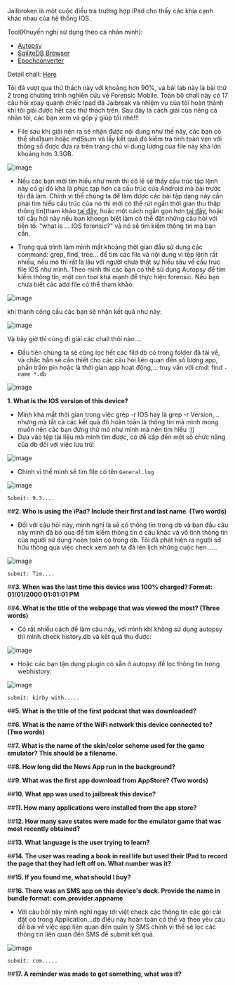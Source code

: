 Jailbroken là một cuộc điều tra trường hợp iPad cho thấy các khía cạnh khác nhau của hệ thống IOS.

Tool(Khuyến nghị sử dụng theo cá nhân mình):

- [Autopsy](https://www.sleuthkit.org/autopsy/)
- [SqiliteDB Browser](https://sqlitebrowser.org/)
- [Epochconverter](https://www.epochconverter.com/)

 Detail chall: [Here](https://cyberdefenders.org/blueteam-ctf-challenges/35)
 
 Tôi đã vượt qua thử thách này với khoảng hơn 90%, và bài lab này là bài thứ 2 trong chương trình nghiên cứu về Forensic Mobile. Toàn bộ chall này có 17 câu hỏi xoay quanh chiếc Ipad đã Jaibreak và nhiệm vụ của tôi hoàn thành khi tôi giải được hết các thử thách trên. Sau đây là cách giải của riêng cá nhân tôi, các bạn xem và góp ý giúp tồi nhé!!!

- File sau khi giải nén ra sẽ nhận được nội dung như thế này, các bạn có thể sha1sum hoặc md5sum và lấy kết quả đó kiểm tra tính toàn vẹn với thông số được đưa ra trên trang chủ vì dung lượng của file này khá lớn khoảng hơn 3.3GB.

 ![image](https://user-images.githubusercontent.com/42565778/189091033-98871ce8-0822-46be-80a2-cd0b50854984.png)
 
 - Nếu các bạn mới tìm hiểu như mình thì có lẽ sẽ thấy cấu trúc tập lệnh này có gì đó khá là phúc tạp hơn cả cấu trúc của Android mà bài trước tôi đã làm. Chính vì thế chúng ta để làm được các bài tập dạng này cần phải tìm hiểu cấu trúc của nó thì mới có thể rút ngắn thời gian thu thập thông tin(tham khảo [tại đây](https://developer.apple.com/library/archive/documentation/FileManagement/Conceptual/FileSystemProgrammingGuide/FileSystemOverview/FileSystemOverview.html), hoặc một cách ngắn gọn hơn [tại đây](https://github.com/sadboiz672/Mobile_Forensic/blob/main/IOS/IOS-file-system.pdf), hoặc tới câu hỏi này nếu bạn khoogn biết làm có thể đặt những câu hỏi với tiền tố: "what is ... IOS forensic?" và nó sẽ tìm kiếm thông tin mà bạn cần.

- Trong quá trình làm mình mất khoảng thời gian đầu sử dụng các command: grep, find, tree... để tìm các file và nội dung vì tệp lệnh rất nhiều, nếu mò thì rất là lâu với người chưa thật sự hiểu sâu về cấu trúc file IOS như mình. Theo mình thì các bạn có thể sử dụng Autopsy để tìm kiếm thông tin, một con tool khá mạnh để thực hiện forensic. Nếu bạn chưa biết các add file có thể tham khảo:

![image](https://user-images.githubusercontent.com/42565778/189094253-f294918d-6880-470d-a8c6-ee3ef7fff7d0.png)
 
 khi thành công cấu các bạn sẽ nhận kết quả như này:
 
 ![image](https://user-images.githubusercontent.com/42565778/189094426-e80a69ed-2125-4a2b-9364-fd8413dc4d25.png)
 
 Và bây giờ thì cùng đi giải các chall thôi nào....
 
 - Đầu tiên chúng ta sẽ cùng lọc hết các fild db có trong folder đã tải về, và chắc hẳn sẽ cần thiết cho các câu hỏi liên quan đến số lượng app, phần trăm pin hoặc là thời gian app hoạt động,... truy vấn với cmd: find `-name *.db`
 
 ![image](https://user-images.githubusercontent.com/42565778/189096862-570fd84d-3729-4d22-b239-c218af1e71d0.png)


 
**1. What is the IOS version of this device?**

- Mình khá mất thời gian trong việc grep -r IOS hay là grep -r Version,... nhưng mà tất cả các kết quả đó hoàn toàn là thông tin mà mình mong muốn nên các bạn đừng thử mò như mình mà nên tìm hiểu :))
- Dựa vào tệp tài liệu mà mình tìm được, có đề cập đến một số chức năng của db đối với việc lưu trữ:

 ![image](https://user-images.githubusercontent.com/42565778/189097307-bf501ba5-9951-499c-8cbd-58f9987a8989.png)

- Chính vì thế mình sẽ tìm file có tên `General.log`

![image](https://user-images.githubusercontent.com/42565778/189098048-ed41eef9-df7c-4e68-8594-193f1c983401.png)


`Submit: 9.3....`

##**2. Who is using the iPad? Include their first and last name. (Two words)**

- Đối với câu hỏi này, mình nghĩ là sẽ có thông tin trong db và ban đầu câu này mình đã bỏ qua để tìm kiếm thông tin ở câu khác và vô tình thông tin của người sử dụng hoàn toàn có trong db. Tôi đã phát hiện ra người sở hữu thông qua việc check xem anh ta đã lên lịch những cuộc hẹn .....

![image](https://user-images.githubusercontent.com/42565778/189102789-cc02ba01-fabc-45c4-857c-c0c849f36b22.png)

`submit: Tim....`

##**3. When was the last time this device was 100% charged? Format: 01/01/2000 01:01:01 PM**


##**4. What is the title of the webpage that was viewed the most? (Three words)**

- Có rất nhiều cách để làm câu này, với mình khi không sử dụng autopsy thì mình check history.db và kết quả thu được:

![image](https://user-images.githubusercontent.com/42565778/189099256-78b463d6-592a-4500-9bd8-e9df89cb56bd.png)

- Hoặc các bạn tận dụng plugin có sẵn ở autopsy để lọc thông tin trong webhistory:
 
 ![image](https://user-images.githubusercontent.com/42565778/189099424-34a16676-68c1-4ff7-af05-575b599c2075.png)


`submit: kirby with.....`


##**5. What is the title of the first podcast that was downloaded?**


##**6. What is the name of the WiFi network this device connected to? (Two words)**


##**7. What is the name of the skin/color scheme used for the game emulator? This should be a filename.**


##**8. How long did the News App run in the background?**



##**9. What was the first app download from AppStore? (Two words)**


##**10. What app was used to jailbreak this device?**


##**11. How many applications were installed from the app store?**


##**12. How many save states were made for the emulator game that was most recently obtained?**



##**13. What language is the user trying to learn?**


##**14. The user was reading a book in real life but used their IPad to record the page that they had left off on. What number was it?**


##**15. If you found me, what should I buy?**


##**16. There was an SMS app on this device's dock. Provide the name in bundle format: com.provider.appname**

- Với câu hỏi này mình nghĩ ngay tới việt check các thông tin các gói cài đặt có trong Application...db điều này hoàn toàn có thể và theo yêu càu đề bài về việc app liên quan đến quản lý SMS chính vì thế sẽ lọc các thông tin liên quan đến SMS để submit kết quả.

![image](https://user-images.githubusercontent.com/42565778/189102197-93e53a1e-4d29-40f4-8d40-5dffd56a0293.png)

`submit: com.....`

##**17. A reminder was made to get something, what was it?**

